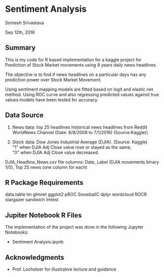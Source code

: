 # Sentiment Analysis

Somesh Srivastava

Sep 12th, 2018

## Summary

This is my code for R based implementation for a kaggle project for Prediction of Stock Market movements  using 8 years daily news headlines.

The objective is to find if news headlines on a particular days has any prediction power over Stock Market Movement.

Using sentiment mapping models are fitted based on logit and elastic net method. Using ROC curve and also regressing predicted values against true values models have been tested for accuracy.  



## Data Source

1. News data: top 25 headlines historical news headlines from Reddit WorldNews Channel (Date: 8/8/2008 to 7/1/2016) (Source:Kaggle)\

2. Stock data: Dow Jones Industrial Average (DJIA). (Source: Kaggle)<br>
  "1" when DJIA Adj Close value rose or stayed as the same;<br>
  "0" when DJIA Adj Close value decreased.<br>
  
 DJIA_Headline_News.csv file
 columns: Date, Label (DJIA movements binary 1/0), Top 25 news (one column for each)


## R Package Requirements

data.table
tm
glmnet
ggplot2
pROC
SnowballC
dplyr
wordcloud
ROCR
stargazer
sandwich
lmtest

## Jupiter Notebook R Files

The implementation of the project was done in the following Jupyter Notebooks:

* Sentiment Analysis.ipynb


## Acknowledgments

* Prof. Lochstoer for illustrative lecture and guidance

